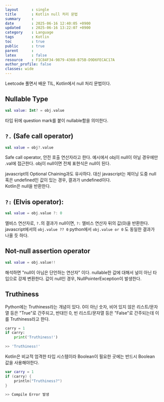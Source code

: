 ```yaml
---
layout      : single
title       : Kotlin null 처리 문법
summary     : 
date        : 2025-06-16 12:40:05 +0900
updated     : 2025-06-16 13:22:07 +0900
category    : Language
tags        : Kotlin
toc         : true
public      : true
parent      : 
latex       : false
resource    : F1C84F34-9879-4360-B75B-D9D6FECAC17A
author_profile: false
classes: wide
---
```


Leetcode 풀면서 배운 TIL, Kotlin에서 null 처리 문법이다.


## Nullable Type
```kotlin
val value: Int? = obj.value
```
타입 뒤에 question mark를 붙이 nullable함을 의미한다.

## `?.` (Safe call operator)
```kotlin
val value = obj?.value
```
Safe call operator, 안전 호출 연산자라고 한다.
예시에서 obj이 null이 아닐 경우에만 .val에 접근한다. obj이 null이면 전체 표현식은 null이 된다.

javascript의 Optional Chaining과도 유사하다. 대신 javascript는 체이닝 도중 null 혹은 undefined인 값이 있는 경우, 결과가 undefined이다.  
Kotlin은 null을 반환한다.


## `?:` (Elvis operator):
```kotlin
val value = obj.value ?: 0
```
엘비스 연산자로, `?.`의 결과가 null이면, `?:` 엘비스 연산자 뒤의 값(0)을 반환한다.  
javascript에서의 `obj.value ?? 0` python에서 `obj.value or 0` 도 동일한 결과가 나올 듯 하다.


## Not-null assertion operator
```kotlin
val value = obj.value!!
```
해석하면 "null이 아님은 단언하는 연산자" 이다.
nullable한 값에 대해서 널이 아닌 타입으로 강제 변환한다.
값이 null인 경우, NullPointerException이 발생한다.

## Truthiness
Python에는 Truthiness라는 개념이 있다.
0이 아닌 숫자, 비어 있지 않은 리스트/문자열 등은 "True"로 간주되고, 반대인 0, 빈 리스트/문자열 등은 "False"로 간주되는데 이를 Truthiness라고 한다.
```python
carry = 1
if carry:
    print('Truthiness!')
    
>> 'Truthiness!'
```

Kotlin은 비교적 엄격한 타입 시스템이라 Boolean이 필요한 곳에는 반드시 Boolean 값을 사용해야한다.
```kotlin
var carry = 1
if (carry) {
    println("Truthiness?")
}
    
>> Compile Error 발생
```


